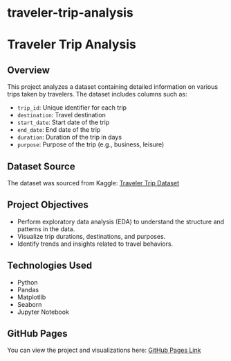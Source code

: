 # traveler-trip-analysis
# Traveler Trip Analysis

## Overview

This project analyzes a dataset containing detailed information on various trips taken by travelers. The dataset includes columns such as:

- `trip_id`: Unique identifier for each trip
- `destination`: Travel destination
- `start_date`: Start date of the trip
- `end_date`: End date of the trip
- `duration`: Duration of the trip in days
- `purpose`: Purpose of the trip (e.g., business, leisure)

## Dataset Source

The dataset was sourced from Kaggle: [Traveler Trip Dataset](https://www.kaggle.com/datasets/rkiattisak/traveler-trip-data)

## Project Objectives

- Perform exploratory data analysis (EDA) to understand the structure and patterns in the data.
- Visualize trip durations, destinations, and purposes.
- Identify trends and insights related to travel behaviors.

## Technologies Used

- Python
- Pandas
- Matplotlib
- Seaborn
- Jupyter Notebook

## GitHub Pages

You can view the project and visualizations here: [GitHub Pages Link](https://yourusername.github.io/repository-name/)
